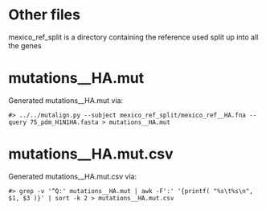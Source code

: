 Other files
============
mexico_ref_split is a directory containing the reference used split up into all the genes

mutations__HA.mut
=================

Generated mutations__HA.mut via:

``#> ../../mutalign.py --subject mexico_ref_split/mexico_ref__HA.fna --query 75_pdm_H1N1HA.fasta > mutations__HA.mut``

mutations__HA.mut.csv
=====================

Generated mutations__HA.mut.csv via:

``#> grep -v '^Q:' mutations__HA.mut | awk -F':' '{printf( "%s\t%s\n", $1, $3 )}' | sort -k 2 > mutations__HA.mut.csv``
